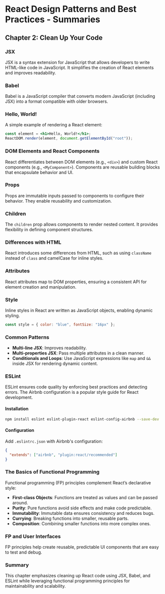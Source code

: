 # React Design Patterns and Best Practices - Summaries

## Chapter 2: Clean Up Your Code

### JSX

JSX is a syntax extension for JavaScript that allows developers to write HTML-like code in JavaScript. It simplifies the creation of React elements and improves readability.

### Babel

Babel is a JavaScript compiler that converts modern JavaScript (including JSX) into a format compatible with older browsers.

### Hello, World!

A simple example of rendering a React element:

```jsx
const element = <h1>Hello, World!</h1>;
ReactDOM.render(element, document.getElementById("root"));
```

### DOM Elements and React Components

React differentiates between DOM elements (e.g., `<div>`) and custom React components (e.g., `<MyComponent>`). Components are reusable building blocks that encapsulate behavior and UI.

### Props

Props are immutable inputs passed to components to configure their behavior. They enable reusability and customization.

### Children

The `children` prop allows components to render nested content. It provides flexibility in defining component structures.

### Differences with HTML

React introduces some differences from HTML, such as using `className` instead of `class` and camelCase for inline styles.

### Attributes

React attributes map to DOM properties, ensuring a consistent API for element creation and manipulation.

### Style

Inline styles in React are written as JavaScript objects, enabling dynamic styling.

```jsx
const style = { color: "blue", fontSize: "16px" };
```

### Common Patterns

- **Multi-line JSX**: Improves readability.
- **Multi-properties JSX**: Pass multiple attributes in a clean manner.
- **Conditionals and Loops**: Use JavaScript expressions like `map` and `&&` inside JSX for rendering dynamic content.

### ESLint

ESLint ensures code quality by enforcing best practices and detecting errors. The Airbnb configuration is a popular style guide for React development.

#### Installation

```bash
npm install eslint eslint-plugin-react eslint-config-airbnb --save-dev
```

#### Configuration

Add `.eslintrc.json` with Airbnb's configuration:

```json
{
  "extends": ["airbnb", "plugin:react/recommended"]
}
```

### The Basics of Functional Programming

Functional programming (FP) principles complement React’s declarative style:

- **First-class Objects**: Functions are treated as values and can be passed around.
- **Purity**: Pure functions avoid side effects and make code predictable.
- **Immutability**: Immutable data ensures consistency and reduces bugs.
- **Currying**: Breaking functions into smaller, reusable parts.
- **Composition**: Combining smaller functions into more complex ones.

### FP and User Interfaces

FP principles help create reusable, predictable UI components that are easy to test and debug.

### Summary

This chapter emphasizes cleaning up React code using JSX, Babel, and ESLint while leveraging functional programming principles for maintainability and scalability.
